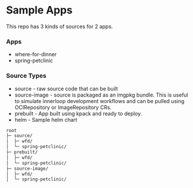 # Sample Apps

This repo has 3 kinds of sources for 2 apps.

### Apps
* where-for-dinner
* spring-petclinic

### Source Types
* source - raw source code that can be built
* source-image - source is packaged as an imgpkg bundle. This is useful to simulate innerloop development workflows and can be pulled using OCIRepository or ImageRepository CRs.
* prebuilt - App built using kpack and ready to deploy.
* helm - Sample helm chart

```bash
root
├─ source/
│  ├─ wfd/
│  └─ spring-petclinic/
├─ prebuilt/
│  ├─ wfd/
│  └─ spring-petclinic/
├─ source-image/
│  ├─ wfd/
│  └─ spring-petclinic/
```
